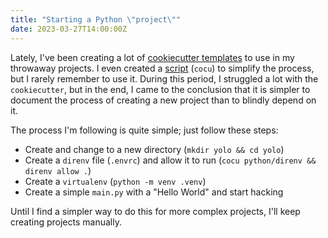 ```yaml
---
title: "Starting a Python \"project\""
date: 2023-03-27T14:00:00Z
---
```


Lately, I've been creating a lot of [cookiecutter templates][1] to use in my
throwaway projects. I even created a [script][2] (`cocu`) to simplify the
process, but I rarely remember to use it. During this period, I struggled a
lot with the `cookiecutter`, but in the end, I came to the conclusion that it
is simpler to document the process of creating a new project than to blindly
depend on it.

The process I'm following is quite simple; just follow these steps:

- Create and change to a new directory (`mkdir yolo && cd yolo`)
- Create a `direnv` file (`.envrc`) and allow it to run (`cocu python/direnv &&
  direnv allow .`)
- Create a `virtualenv` (`python -m venv .venv`)
- Create a simple `main.py` with a "Hello World" and start hacking

Until I find a simpler way to do this for more complex projects, I'll keep
creating projects manually.

[1]: https://github.com/emersonmx/cookiecutters
[2]: https://github.com/emersonmx/dotfiles/blob/main/dot_local/bin/executable_cocu
